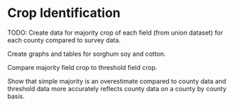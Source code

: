 # Crop Identification
TODO: Create data for majority crop of each field (from union dataset) for each county compared to survey data.

Create graphs and tables for sorghum soy and cotton.

Compare majority field crop to threshold field crop.

Show that simple majority is an overestimate compared to county data and threshold data more accurately reflects county data on a county by county basis.